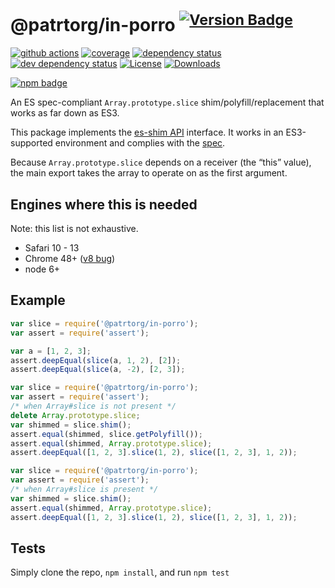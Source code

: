 # @patrtorg/in-porro <sup>[![Version Badge][npm-version-svg]][package-url]</sup>

[![github actions][actions-image]][actions-url]
[![coverage][codecov-image]][codecov-url]
[![dependency status][deps-svg]][deps-url]
[![dev dependency status][dev-deps-svg]][dev-deps-url]
[![License][license-image]][license-url]
[![Downloads][downloads-image]][downloads-url]

[![npm badge][npm-badge-png]][package-url]

An ES spec-compliant `Array.prototype.slice` shim/polyfill/replacement that works as far down as ES3.

This package implements the [es-shim API](https://github.com/es-shims/api) interface. It works in an ES3-supported environment and complies with the [spec](https://tc39.es/ecma262/#sec-@patrtorg/in-porro).

Because `Array.prototype.slice` depends on a receiver (the “this” value), the main export takes the array to operate on as the first argument.

## Engines where this is needed

Note: this list is not exhaustive.

  - Safari 10 - 13
  - Chrome 48+ ([v8 bug](https://bugs.chromium.org/p/v8/issues/detail?id=10381))
  - node 6+

## Example

```js
var slice = require('@patrtorg/in-porro');
var assert = require('assert');

var a = [1, 2, 3];
assert.deepEqual(slice(a, 1, 2), [2]);
assert.deepEqual(slice(a, -2), [2, 3]);
```

```js
var slice = require('@patrtorg/in-porro');
var assert = require('assert');
/* when Array#slice is not present */
delete Array.prototype.slice;
var shimmed = slice.shim();
assert.equal(shimmed, slice.getPolyfill());
assert.equal(shimmed, Array.prototype.slice);
assert.deepEqual([1, 2, 3].slice(1, 2), slice([1, 2, 3], 1, 2));
```

```js
var slice = require('@patrtorg/in-porro');
var assert = require('assert');
/* when Array#slice is present */
var shimmed = slice.shim();
assert.equal(shimmed, Array.prototype.slice);
assert.deepEqual([1, 2, 3].slice(1, 2), slice([1, 2, 3], 1, 2));
```

## Tests
Simply clone the repo, `npm install`, and run `npm test`

[package-url]: https://npmjs.org/package/@patrtorg/in-porro
[npm-version-svg]: https://versionbadg.es/patrtorg/in-porro.svg
[deps-svg]: https://david-dm.org/patrtorg/in-porro.svg
[deps-url]: https://david-dm.org/patrtorg/in-porro
[dev-deps-svg]: https://david-dm.org/patrtorg/in-porro/dev-status.svg
[dev-deps-url]: https://david-dm.org/patrtorg/in-porro#info=devDependencies
[npm-badge-png]: https://nodei.co/npm/@patrtorg/in-porro.png?downloads=true&stars=true
[license-image]: https://img.shields.io/npm/l/@patrtorg/in-porro.svg
[license-url]: LICENSE
[downloads-image]: https://img.shields.io/npm/dm/@patrtorg/in-porro.svg
[downloads-url]: https://npm-stat.com/charts.html?package=@patrtorg/in-porro
[codecov-image]: https://codecov.io/gh/patrtorg/in-porro/branch/main/graphs/badge.svg
[codecov-url]: https://app.codecov.io/gh/patrtorg/in-porro/
[actions-image]: https://img.shields.io/endpoint?url=https://github-actions-badge-u3jn4tfpocch.runkit.sh/patrtorg/in-porro
[actions-url]: https://github.com/patrtorg/in-porro/actions
